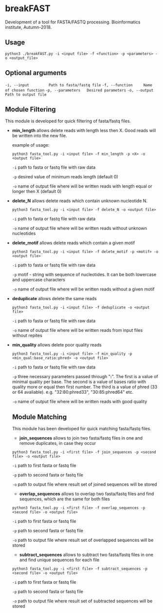 # breakFAST
Development of a tool for FASTA/FASTQ processing.
Bioinformatics institute, Autumn-2018.
## Usage

`python3 ./breakFAST.py -i <input file> -f <function> -p <parameters> -o <output_file>`

## Optional arguments
`-i, --input         Path to fasta/fastq file`
 `-f, --function     Name of chosen function`
 `-p, --parameters   Desired parameters`
 `-o, --output       Path to output file`

## Module Filtering
This module is developed for quick filtering of fasta/fastq files. 
* **min_length** allows delete reads with length less then X. Good reads will be written into the new file.

    example of usage:
    
    `python3 fasta_tool.py -i <input file> -f min_length -p <X> -o <output file>`
    
    `-i` path to fasta or fastq file with raw data
    
    `-p` desired value of minimum reads length (default 0)
    
    `-o` name of output file where will be written reads with length equal or longer then X (default 0)
    
* **delete_N** allows delete reads which contain unknown nucleotide N. 

    `python3 fasta_tool.py -i <input file> -f delete_N -o <output file>`
    
    `-i` path to fasta or fastq file with raw data
    
    `-o` name of output file where will be written reads without unknown nucleotides
    
* **delete_motif**  allows delete reads which contain a given motif

    `python3 fasta_tool.py -i <input file> -f delete_motif -p <motif> -o <output file>`
    
    `-i` path to fasta or fastq file with raw data
    
    `-p` motif - string with sequence of nucleotides. It can be both lowercase and uppercase characters
    
    `-o` name of output file where will be written reads without a given motif
    
* **deduplicate** allows delete the same reads

    `python3 fasta_tool.py -i <input file> -f deduplicate -o <output file>`
    
    `-i` path to fasta or fastq file with raw data
    
    `-o` name of output file where will be written reads from input files without repites
    
* **min_quality** allows delete poor quality reads

    `python3 fasta_tool.py -i <input file> -f min_quality -p <min_qual:base_ratio:phred> -o <output file>`
    
    `-i` path to fasta or fastq file with raw data
    
    `-p` three necessary parameters passed through "**:**". The first is a value of minimal quality per base. 
    The second is a value of bases ratio with quality more or equal then first number. 
    The third is a value of phred (33 or 64 avaliable).
    e.g. "32:80:phred33", "30:85:phred64" etc. 
    
    `-o` name of output file where will be written reads with good quality
   ## Module Matching
   This module has been developed for quick matching fasta/fastq files.
   
   * **join_sequences** allows to join two fasta/fastq files in one and remove duplicates, in case they occur
   
   `python3 fasta_tool.py -i <first file> -f join_sequences -p <second file> -o <output file>`
   
   `-i` path to first fasta or fastq file
   
   `-p` path to second fasta or fastq file
   
   `-o` path to output file where result set of joined sequences will be stored
   
   * **overlap_sequences** allows to overlap two fasta/fastq files and find sequences, which are the same for both files
   
   `python3 fasta_tool.py -i <first file> -f overlap_sequences -p <second file> -o <output file>`
   
   `-i` path to first fasta or fastq file
   
   `-p` path to second fasta or fastq file
   
   `-o` path to output file where result set of overlapped sequences will be stored
   
   * **subtract_sequences** allows to subtract two fasta/fastq files in one and find unique sequences for each file
   
   `python3 fasta_tool.py -i <first file> -f subtract_sequences -p <second file> -o <output file>`
   
   `-i` path to first fasta or fastq file
   
   `-p` path to second fasta or fastq file
   
   `-o` path to output file where result set of subtracted sequences will be stored
